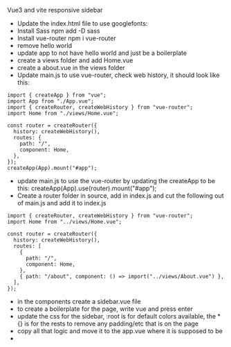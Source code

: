 Vue3 and vite responsive sidebar

- Update the index.html file to use googlefonts: <link rel="preconnect" href="https://fonts.googleapis.com">
- Install Sass npm add -D sass
- Install vue-router npm i vue-router
- remove hello world
- update app to not have hello world and just be a boilerplate
- create a views folder and add Home.vue
- create a about.vue in the views folder
- Update main.js to use vue-router, check web history, it should look like this:

```
import { createApp } from "vue";
import App from "./App.vue";
import { createRouter, createWebHistory } from "vue-router";
import Home from "./views/Home.vue";

const router = createRouter({
  history: createWebHistory(),
  routes: {
    path: "/",
    component: Home,
  },
});
createApp(App).mount("#app");

```

- update main.js to use the vue-router by updating the createApp to be this: createApp(App).use(router).mount("#app");
- Create a router folder in source, add in index.js and cut the following out of main.js and add it to index.js

```
import { createRouter, createWebHistory } from "vue-router";
import Home from "../views/Home.vue";

const router = createRouter({
  history: createWebHistory(),
  routes: [
    {
      path: "/",
      component: Home,
    },
    { path: "/about", component: () => import("../views/About.vue") },
  ],
});
```

- in the components create a sidebar.vue file
- to create a boilerplate for the page, write vue and press enter
- update the css for the sidebar, :root is for default colors available, the \*{} is for the rests to remove any padding/etc that is on the page
- copy all that logic and move it to the app.vue where it is supposed to be
-
